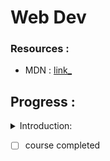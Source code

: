 # Web Dev

  
### Resources :  
- MDN : [link_](https://developer.mozilla.org/en-US/)  
 

<h2>Progress :</h2>  
<details><summary>Introduction:</summary>  
<p>   
  
In a webpage there exists  
Front end | Back end
(Html,CSS,JS)

- Front end : Front end development is programming which focuses on the visual elements of a website or app that a user will interact with (the client side).  
  
- Back end : Meanwhile, back end development focuses on the side of a website users can’t see (the server side).   

  
- languages used in webdev :
  - Html: nouns(what)  
  
  - CSS:adjectives(describes html element's things on the page)  
  
  - js: verbs(how things are done(eg-maths))  
  
---  
  
Some basic commands
```
<p> </p>: For a single paragraph.
<b> </b>: Making elements bold.
<h1> </h1>: header 1.
```  
  
Library :  
- MDN HTML ELEMENT REF.: [link_](https://developer.mozilla.org/en-US/docs/Web/HTML/Element)
  
  

- A regular Html syntax :
```
<!DOCTYPE html>
<html>
<head>
<title>Page Title</title>
</head>
<body>

<h1>My First Heading</h1>
<p>My first paragraph.</p>

</body>
</html>
```
  

- List Elements

using :  
  
```html
<ul> // for bullet points unlisted in short
  <li> List No. 1</li>
  <li> List No. 2</li>
  <li> List No. 3</li>
  ....
</ul>

<ol> // for numbered points ordered list in short
  <li> List No. 1</li>
  <li> List No. 2</li>
  <li> List No. 3</li>
  ....
</ol>


//for making sub list elements we just make sub listing by :
<ul> // for bullet points unlisted in short
  <li> List No. 1</li>
          <ol>
            <li> sub list 1</li>
            <li> sub list 2</li>
            <li> sub list 3</li>
          </ol>
  <li> List No. 2</li>
  <li> List No. 3</li>
  ....
</ul>
```
  
</details>
</p>

- [ ] course completed
